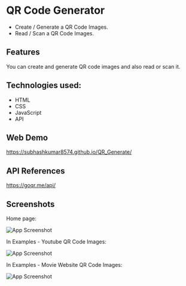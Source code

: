 

# QR Code Generator

* Create / Generate a QR Code Images.
* Read / Scan a QR Code Images.


## Features

You can create and generate QR code images and also read or scan it.

## Technologies used:

* HTML
* CSS
* JavaScript
* API

## Web Demo

https://subhashkumar8574.github.io/QR_Generate/

## API References

https://goqr.me/api/

## Screenshots

Home page:

![App Screenshot](https://github.com/SubhashKumar8574/QR_Generate/assets/115339472/3cbb5308-1587-4f9f-b4d1-36e848753ee5)


In Examples - Youtube QR Code Images:

![App Screenshot](https://github.com/SubhashKumar8574/QR_Generate/assets/115339472/1deeefaf-72ba-471c-895a-8080b10b1502)

In Examples - Movie Website QR Code Images:

![App Screenshot](https://github.com/SubhashKumar8574/QR_Generate/assets/115339472/b227c6a7-3421-4b90-b46a-b3f85925fd8e)




